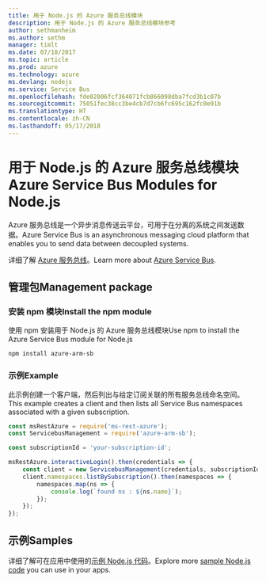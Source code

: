 ```yaml
---
title: 用于 Node.js 的 Azure 服务总线模块
description: 用于 Node.js 的 Azure 服务总线模块参考
author: sethmanheim
ms.author: sethm
manager: timlt
ms.date: 07/18/2017
ms.topic: article
ms.prod: azure
ms.technology: azure
ms.devlang: nodejs
ms.service: Service Bus
ms.openlocfilehash: fde02006fcf364071fcb866098dba7fcd3b1c07b
ms.sourcegitcommit: 75051fec38cc3be4cb7d7cb6fc695c162fc0e91b
ms.translationtype: HT
ms.contentlocale: zh-CN
ms.lasthandoff: 05/17/2018
---
```

# <a name="azure-service-bus-modules-for-nodejs"></a><span data-ttu-id="383de-103">用于 Node.js 的 Azure 服务总线模块</span><span class="sxs-lookup"><span data-stu-id="383de-103">Azure Service Bus Modules for Node.js</span></span>

<span data-ttu-id="383de-104">Azure 服务总线是一个异步消息传送云平台，可用于在分离的系统之间发送数据。</span><span class="sxs-lookup"><span data-stu-id="383de-104">Azure Service Bus is an asynchronous messaging cloud platform that enables you to send data between decoupled systems.</span></span>

<span data-ttu-id="383de-105">详细了解 [Azure 服务总线](https://docs.microsoft.com/azure/service-bus-messaging/service-bus-messaging-overview)。</span><span class="sxs-lookup"><span data-stu-id="383de-105">Learn more about [Azure Service Bus](https://docs.microsoft.com/azure/service-bus-messaging/service-bus-messaging-overview).</span></span>

## <a name="management-package"></a><span data-ttu-id="383de-106">管理包</span><span class="sxs-lookup"><span data-stu-id="383de-106">Management package</span></span>

### <a name="install-the-npm-module"></a><span data-ttu-id="383de-107">安装 npm 模块</span><span class="sxs-lookup"><span data-stu-id="383de-107">Install the npm module</span></span>

<span data-ttu-id="383de-108">使用 npm 安装用于 Node.js 的 Azure 服务总线模块</span><span class="sxs-lookup"><span data-stu-id="383de-108">Use npm to install the Azure Service Bus module for Node.js</span></span>

```bash
npm install azure-arm-sb
```

### <a name="example"></a><span data-ttu-id="383de-109">示例</span><span class="sxs-lookup"><span data-stu-id="383de-109">Example</span></span>

<span data-ttu-id="383de-110">此示例创建一个客户端，然后列出与给定订阅关联的所有服务总线命名空间。</span><span class="sxs-lookup"><span data-stu-id="383de-110">This example creates a client and then lists all Service Bus namespaces associated with a given subscription.</span></span>

```javascript
const msRestAzure = require('ms-rest-azure');
const ServicebusManagement = require('azure-arm-sb');

const subscriptionId = 'your-subscription-id';

msRestAzure.interactiveLogin().then(credentials => {
    const client = new ServicebusManagement(credentials, subscriptionId);
    client.namespaces.listBySubscription().then(namespaces => {
        namespaces.map(ns => {
            console.log(`found ns : ${ns.name}`);
        });
    });
});
```

## <a name="samples"></a><span data-ttu-id="383de-111">示例</span><span class="sxs-lookup"><span data-stu-id="383de-111">Samples</span></span>

<span data-ttu-id="383de-112">详细了解可在应用中使用的[示例 Node.js 代码](https://azure.microsoft.com/resources/samples/?platform=nodejs)。</span><span class="sxs-lookup"><span data-stu-id="383de-112">Explore more [sample Node.js code](https://azure.microsoft.com/resources/samples/?platform=nodejs) you can use in your apps.</span></span>
